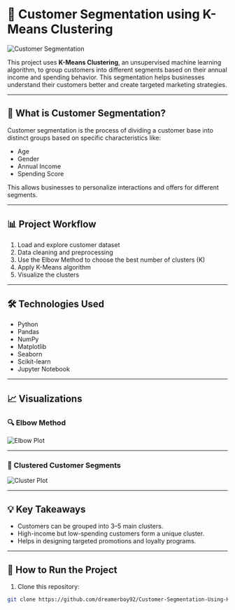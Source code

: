 # 🎯 Customer Segmentation using K-Means Clustering

![Customer Segmentation](https://via.placeholder.com/1000x300.png?text=Customer+Segmentation+Project+Banner)

This project uses **K-Means Clustering**, an unsupervised machine learning algorithm, to group customers into different segments based on their annual income and spending behavior. This segmentation helps businesses understand their customers better and create targeted marketing strategies.

---

## 🧠 What is Customer Segmentation?

Customer segmentation is the process of dividing a customer base into distinct groups based on specific characteristics like:

- Age  
- Gender  
- Annual Income  
- Spending Score  

This allows businesses to personalize interactions and offers for different segments.

---

## 📊 Project Workflow

1. Load and explore customer dataset  
2. Data cleaning and preprocessing  
3. Use the Elbow Method to choose the best number of clusters (K)  
4. Apply K-Means algorithm  
5. Visualize the clusters  

---

## 🛠️ Technologies Used

- Python  
- Pandas  
- NumPy  
- Matplotlib  
- Seaborn  
- Scikit-learn  
- Jupyter Notebook  

---

## 📈 Visualizations

### 🔍 Elbow Method

![Elbow Plot](https://via.placeholder.com/600x400.png?text=Elbow+Method+Plot)

---

### 👥 Clustered Customer Segments

![Cluster Plot](https://via.placeholder.com/600x400.png?text=Customer+Clusters)

---

## 💡 Key Takeaways

- Customers can be grouped into 3–5 main clusters.  
- High-income but low-spending customers form a unique cluster.  
- Helps in designing targeted promotions and loyalty programs.  

---

## 🚀 How to Run the Project

1. Clone this repository:

```bash
git clone https://github.com/dreamerboy92/Customer-Segmentation-Using-K-Means.git
